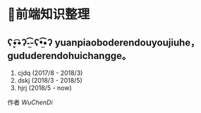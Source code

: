 # 👀前端知识整理
  
## ʕ•͓͡•ʔ-̫͡-ʕ•̫͡•ʔ yuanpiaoboderendouyoujiuhe，gududerendohuichangge。

1. cjdq (2017/8 - 2018/3)
2. dskj (2018/3 - 2018/5)
3. hjrj (2018/5 - now)


作者 *WuChenDi*

[1]: https://WuChenDi.github.io